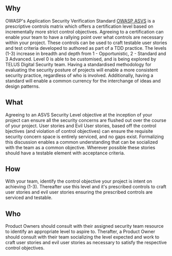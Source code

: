 ## Why
OWASP's Application Security Verification Standard [OWASP
ASVS](https://www.owasp.org/index.php/Category:OWASP_Application_Security_Verification_Standard_Project) is a prescriptive controls matrix which offers a certification level based on incrementally more strict control objectives. Agreeing to a certification can enable your team to have a rallying point over what controls are necessary within your project. These controls can be used to craft testable user stories and test criteria developed to authored as part of a TDD practice. The levels (1-3) increase in breadth and depth from 1 - Opportunistic, 2 - Standard and 3 Advanced. Level 0 is able to be customised, and is being explored by TELUS Digital Security team. Having a standardised methodology for evaluating the security posture of projects will enable a more consistent security practice, regardless of who is involved. Additionally, having a standard will enable a common currency for the interchange of ideas and design patterns.

## What
Agreeing to an ASVS Security Level  objective at the inception of your project can ensure all the security concerns are flushed out over the course of your project. User stories and Evil User stories, based off the control bjectives (and violation of control objectives) can ensure the requisite security concern space is entirely serviced, and no gaps exist. Formalizing this discussion enables a common understanding that can be socialized with the team as a common objective. Wherever possible these stories should have a testable element with acceptance criteria.
## How
With your team, identify the control objective your project is intent on achieving  (1-3). Thereafter use this level and it's prescribed controls to craft user stories and evil user stories ensuring the prescribed controls are serviced and testable. 
## Who
Product Owners should consult with their assigned security team resource to identify an appropriate level to aspire to. Therafter, a Product Owner should consult with their team socializing the level expected and work to craft user stories and evil user stories as necessary to satisfy the respective control objectives.

